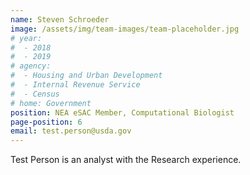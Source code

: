 ```yaml
---
name: Steven Schroeder
image: /assets/img/team-images/team-placeholder.jpg
# year:
#  - 2018
#  - 2019
# agency:   
#  - Housing and Urban Development
#  - Internal Revenue Service
#  - Census
# home: Government
position: NEA eSAC Member, Computational Biologist
page-position: 6
email: test.person@usda.gov
---
```


Test Person is an analyst with the Research experience.

